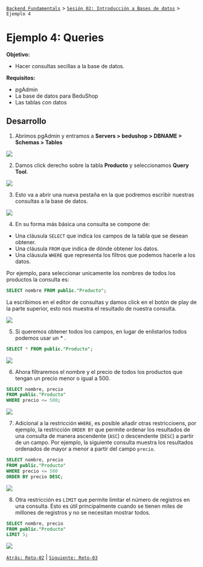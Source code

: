 [`Backend Fundamentals`](../../README.md) > [`Sesión 02: Introducción a Bases de datos`](../README.md/) > `Ejemplo 4`

# Ejemplo 4: Queries

**Objetivo:**

- Hacer consultas secillas a la base de datos.

**Requisitos:**

- pgAdmin
- La base de datos para BeduShop
- Las tablas con datos

## Desarrollo

1. Abrimos pgAdmin y entramos a **Servers > bedushop > DBNAME > Schemas > Tables**

<img src="img/img1.png">

2. Damos click derecho sobre la tabla **Producto** y seleccionamos **Query Tool**.

<img src="img/img2.png"> 

3. Esto va a abrir una nueva pestaña en la que podremos escribir nuestras consultas a la base de datos.

<img src="img/img3.png">

4. En su forma más básica una consulta se compone de:

- Una cláusula `SELECT` que indica los campos de la tabla que se desean obtener.
- Una cláusula `FROM` que indica de dónde obtener los datos.
- Una cláusula `WHERE` que representa los filtros que podemos hacerle a los datos.

Por ejemplo, para seleccionar unicamente los nombres de todos los productos la consulta es:

```SQL
SELECT nombre FROM public."Producto";
```

La escribimos en el editor de consultas y damos click en el botón de play de la parte superior, esto nos muestra el resultado de nuestra consulta.

<img src="img/img4.png">

5. Si queremos obtener todos los campos, en lugar de enlistarlos todos podemos usar un * .

```SQL
SELECT * FROM public."Producto";
```

<img src="img/img5.png">

6. Ahora filtraremos el nombre y el precio de todos los productos que tengan un precio menor o igual a 500. 

```SQL
SELECT nombre, precio 
FROM public."Producto" 
WHERE precio <= 500;
```

<img src="img/img6.png">

7. Adicional a la restricción `WHERE`, es posible añadir otras restriccioens, por ejemplo, la restricción `ORDER BY` que permite ordenar los resultados de una consulta de manera ascendente (`ASC`) o descendente (`DESC`) a partir de un campo. Por ejemplo, la siguiente consulta muestra los resultados ordenados de mayor a menor a partir del campo `precio`.


```SQL
SELECT nombre, precio 
FROM public."Producto" 
WHERE precio <= 500
ORDER BY precio DESC;
```

<img src="img/img7.png">

8. Otra restricción es `LIMIT` que permite limitar el número de registros en una consulta. Esto es útil principalmente cuando se tienen miles de millones de registros y no se necesitan mostrar todos.


```SQL
SELECT nombre, precio 
FROM public."Producto"
LIMIT 5;
```

<img src="img/img8.png">

[`Atrás: Reto-02`](../Reto-02) | [`Siguiente: Reto-03`](../Reto-03)
